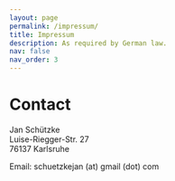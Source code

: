 ```yaml
---
layout: page
permalink: /impressum/
title: Impressum
description: As required by German law.
nav: false
nav_order: 3
---
```


# Contact

Jan Schützke\
Luise-Riegger-Str. 27\
76137 Karlsruhe

Email: schuetzkejan (at) gmail (dot) com